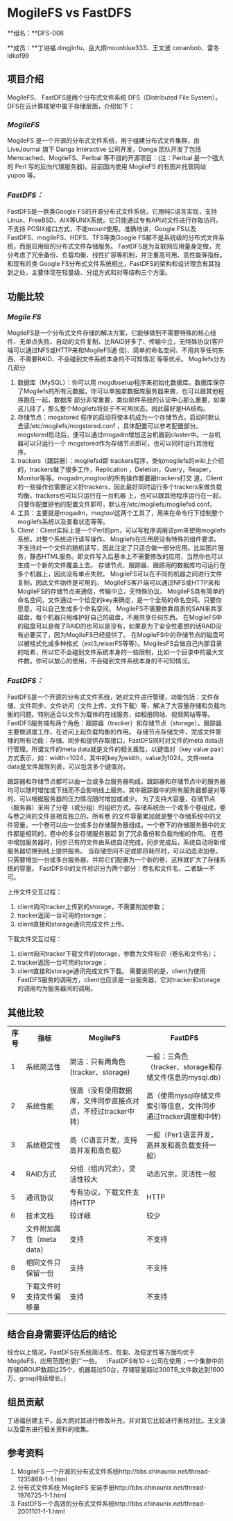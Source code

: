 #  MogileFS vs FastDFS #

  **组名：**DFS-008   

  **成员：**丁进福 dingjinfu、岳大炯moonblue333、王文波 conanbob、雷冬 ldkof99
   

## 项目介绍 ##
MogileFS、 FastDFS是两个分布式文件系统 DFS（Distributed File System）。DFS在云计算框架中属于存储层面，介绍如下：

### *MogileFS* ###

MogileFS 是一个开源的分布式文件系统，用于组建分布式文件集群，由LiveJournal 旗下 Danga Interactive 公司开发，Danga 团队开发了包括 Memcached、MogileFS、Perlbal 等不错的开源项目：(注：Perlbal 是一个强大的 Perl 写的反向代理服务器)。目前国内使用 MogileFS 的有图片托管网站 yupoo 等。

### *FastDFS：* ###

FastDFS是一款类Google FS的开源分布式文件系统，它用纯C语言实现，支持Linux、FreeBSD、AIX等UNIX系统。它只能通过专有API对文件进行存取访问，不支持 POSIX接口方式，不能mount使用。准确地讲，Google FS以及FastDFS、mogileFS、HDFS、TFS等类Google FS都不是系统级的分布式文件系统，而是应用级的分布式文件存储服务。
FastDFS是为互联网应用量身定做，充分考虑了冗余备份、负载均衡、线性扩容等机制，并注重高可用、高性能等指标。和现有的类 Google FS分布式文件系统相比，FastDFS的架构和设计理念有其独到之处，主要体现在轻量级、分组方式和对等结构三个方面。


## 功能比较 ##

### *Mogile FS* ###
MogileFS是一个分布式文件存储的解决方案，它能够做到不需要特殊的核心组件、无单点失败、自动的文件复制、比RAID好多了、传输中立，无特殊协议(客户端可以通过NFS或HTTP来和MogileFS通 信)、简单的命名空间、不用共享任何东西、不需要RAID、不会碰到文件系统本身的不可知情况 等等优点。
 Mogilefs分为几部分
1. 数据库（MySQL）：你可以用 mogdbsetup程序来初始化数据库。数据库保存了Mogilefs的所有元数据，你可以单独拿数据库服务器来做，也可以跟其他程序跑在一起，数据库 部分非常重要，类似邮件系统的认证中心那么重要，如果这儿挂了，那么整个Mogilefs将处于不可用状态。因此最好是HA结构。
2. 存储节点：mogstored 程序的启动将使本机成为一个存储节点。启动时默认去读/etc/mogilefs/mogstored.conf ，具体配置可以参考配置部分。mogstored启动后，便可以通过mogadm增加这台机器到cluster中。一台机器可以只运行一个 mogstored作为存储节点即可，也可以同时运行其他程序。
3. trackers（跟踪器）：mogilefsd即 trackers程序，类似mogilefs的wiki上介绍的，trackers做了很多工作，Replication ，Deletion，Query，Reaper，Monitor等等。mogadm,mogtool的所有操作都要跟trackers打交 道，Client的一些操作也需要定义好trackers，因此最好同时运行多个trackers来做负载均衡。trackers也可以只运行在一台机器 上，也可以跟其他程序运行在一起，只要你配置好他的配置文件即可，默认在/etc/mogilefs/mogilefsd.conf。
4. 工具：主要就是mogadm，mogtool这两个工具了，用来在命令行下控制整个mogilefs系统以及查看状态等等。
5. Client：Client实际上是一个Perl的pm，可以写程序调用该pm来使用mogilefs系统，对整个系统进行读写操作。
Mogilefs在应用层没有特殊的组件要求。不支持对一个文件的随机读写，因此注定了只适合做一部分应用。比如图片服务，静态HTML服务。即文件写入后基本上不需要修改的应用，当然你也可以生成一个新的文件覆盖上去。
存储节点、跟踪器、跟踪用的数据库均可运行在多个机器上，因此没有单点失败。
MogileFS可以在不同的机器之间进行文件复制，因此文件始终是可用的。
MogileFS客户端可以通过NFS或HTTP来和MogileFS的存储节点来通信，传输中立，无特殊协议。
MogileFS具有简单的命名空间，文件通过一个给定的key来确定，是一个全局的命名空间。只要你愿意，可以自己生成多个命名空间。
MogileFS不需要依靠昂贵的SAN来共享磁盘，每个机器只用维护好自己的磁盘，不用共享任何东西。 
在MogileFS中的磁盘可以是做了RAID的也可以是没有，如果是为了安全性着想的话RAID没有必要买了，因为MogileFS已经提供了。
在MogileFS中的存储节点的磁盘可以被格式化成多种格式（ext3,reiserFS等等）。MogilesFS会做自己内部目录的哈希，所以它不会碰到文件系统本身的一些限制，比如一个目录中的最大文件数。你可以放心的使用，不会碰到文件系统本身的不可知情况。

### *FastDFS：* ###

FastDFS是一个开源的分布式文件系统，她对文件进行管理，功能包括：文件存储、文件同步、文件访问（文件上传、文件下载）等，解决了大容量存储和负载均衡的问题。特别适合以文件为载体的在线服务，如相册网站、视频网站等等。
FastDFS服务端有两个角色：跟踪器（tracker）和存储节点（storage）。跟踪器主要做调度工作，在访问上起负载均衡的作用。
存储节点存储文件，完成文件管理的所有功能：存储、同步和提供存取接口，FastDFS同时对文件的meta data进行管理。所谓文件的meta data就是文件的相关属性，以键值对（key value pair）方式表示，如：width=1024，其中的key为width，value为1024。文件meta data是文件属性列表，可以包含多个键值对。

跟踪器和存储节点都可以由一台或多台服务器构成。跟踪器和存储节点中的服务器均可以随时增加或下线而不会影响线上服务。其中跟踪器中的所有服务器都是对等的，可以根据服务器的压力情况随时增加或减少。
为了支持大容量，存储节点（服务器）采用了分卷（或分组）的组织方式。存储系统由一个或多个卷组成，卷与卷之间的文件是相互独立的，所有卷 的文件容量累加就是整个存储系统中的文件容量。一个卷可以由一台或多台存储服务器组成，一个卷下的存储服务器中的文件都是相同的，卷中的多台存储服务器起 到了冗余备份和负载均衡的作用。
在卷中增加服务器时，同步已有的文件由系统自动完成，同步完成后，系统自动将新增服务器切换到线上提供服务。
当存储空间不足或即将耗尽时，可以动态添加卷。只需要增加一台或多台服务器，并将它们配置为一个新的卷，这样就扩大了存储系统的容量。
FastDFS中的文件标识分为两个部分：卷名和文件名，二者缺一不可。
 
上传文件交互过程：
1. client询问tracker上传到的storage，不需要附加参数；
2. tracker返回一台可用的storage；
3. client直接和storage通讯完成文件上传。 
 
下载文件交互过程：
1. client询问tracker下载文件的storage，参数为文件标识（卷名和文件名）；
2. tracker返回一台可用的storage；
3. client直接和storage通讯完成文件下载。
需要说明的是，client为使用FastDFS服务的调用方，client也应该是一台服务器，它对tracker和storage的调用均为服务器间的调用。

## 其他比较 ##
<table>
	<tr align="center">
		<td><strong>序号</strong></td>
		<td><strong>指标</strong></td>
		<td><strong>MogileFS</strong></td>
		<td><strong>FastDFS</strong></td>
	</tr>
	<tr>
		<td>1</td>
		<td>系统简洁性</td>
		<td>简洁：只有两角色(tracker、storage)</td>
		<td>一般：三角色（tracker、storage和存储文件信息的mysql.db）</td>
	</tr>
	<tr>
		<td>2</td>
		<td>系统性能</td>
		<td>很高（没有使用数据库，文件同步直接点对点，不经过tracker中转）</td>
		<td>高（使用mysql存储文件索引等信息，文件同步通过tracker调度和中转）</td>
	</tr>
	<tr>
		<td>3</td>
		<td>系统稳定性</td>
		<td>高（C语言开发，支持高并发和高负载）</td>
		<td>一般（Per1语言开发，高并发和高负载支持一般）</td>
	</tr>
	<tr>
		<td>4</td>
		<td>RAID方式</td>
		<td>分组（组内冗余），灵活性较大</td>
		<td>动态冗余，灵活性一般</td>
	</tr>
	<tr>
		<td>5</td>
		<td>通讯协议</td>
		<td>专有协议，下载文件支持HTTP</td>
		<td>HTTP</td>
	</tr>
	<tr>
		<td>6</td>
		<td>技术文档</td>
		<td>较详细</td>
		<td>较少</td>
	</tr>
	<tr>
		<td>7</td>
		<td>文件附加属性（meta data）</td>
		<td>支持</td>
		<td>不支持</td>
	</tr>
	<tr>
		<td>8</td>
		<td>相同文件只保留一份</td>
		<td>支持</td>
		<td>不支持</td>
	</tr>
	<tr>
		<td>9</td>
		<td>下载文件时支持文件偏移量</td>
		<td>支持</td>
		<td>不支持</td>
	</tr>
</table> 

## 结合自身需要评估后的结论 ##

综合以上情况，FastDFS在系统简洁性、性能、及稳定性等方面均优于MogileFS，应用范围也更广一些。
（FastDFS有10＋公司在使用；一个集群中的存储GROUP数超过25个，机器超过50台，存储容量超过300TB,文件数达到1600万，group持续增长。）


## 组员贡献 ##
丁进福创建主干，岳大炯对其进行修改补充，并对其它比较进行表格对比。王文波以及雷东进行相关资料的收集。

## 参考资料 ##
1.	MogileFS 一个开源的分布式文件系统http://bbs.chinaunix.net/thread-1235868-1-1.html
2.	分布式文件系统 MogileFS 安装手册http://bbs.chinaunix.net/thread-1976725-1-1.html
3.	FastDFS一个高效的分布式文件系统http://bbs.chinaunix.net/thread-2001101-1-1.html
